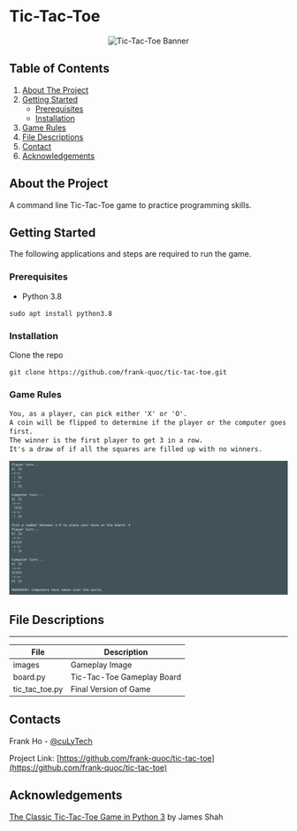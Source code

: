 # Tic-Tac-Toe

<p align="center">
  <img src="https://mathworld.wolfram.com/images/eps-gif/Tic-Tac-Toe_600.gif" alt="Tic-Tac-Toe Banner"/>
</p>

## Table of Contents

1. [About The Project](README.md#about-the-project)
2. [Getting Started](README.md#getting-started)
    * [Prerequisites](README.md#prerequisites)
    * [Installation](README.md#installation)
3. [Game Rules](README.md#game-rules)
4. [File Descriptions](README.md#file-descriptions)
5. [Contact](README.md#contact)
6. [Acknowledgements](README.md#contact)

## About the Project

A command line Tic-Tac-Toe game to practice programming skills.

## Getting Started

The following applications and steps are required to run the game.

### Prerequisites
* Python 3.8
```
sudo apt install python3.8
```

### Installation

Clone the repo
```
git clone https://github.com/frank-quoc/tic-tac-toe.git
```

### Game Rules
```
You, as a player, can pick either 'X' or 'O'.
A coin will be flipped to determine if the player or the computer goes first.
The winner is the first player to get 3 in a row.
It's a draw of if all the squares are filled up with no winners.
```

![Tic-Tac-Toe: Computer Win](/images/tic_tac_toe_comp_win.png)

## File Descriptions
---
File|Description
---|---
images | Gameplay Image
board.py | Tic-Tac-Toe Gameplay Board
tic_tac_toe.py | Final Version of Game

## Contacts

Frank Ho - [@cuLyTech](https://twitter.com/culyTech)

Project Link: [https://github.com/frank-quoc/tic-tac-toe](https://github.com/frank-quoc/tic-tac-toe)

## Acknowledgements
[The Classic Tic-Tac-Toe Game in Python 3](https://medium.com/byte-tales/the-classic-tic-tac-toe-game-in-python-3-1427c68b8874) by James Shah

